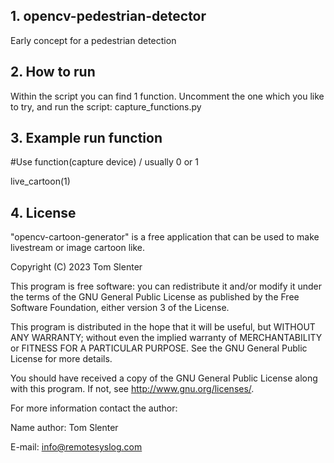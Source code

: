 ## 1. opencv-pedestrian-detector
Early concept for a pedestrian detection

## 2. How to run
Within the script you can find 1 function. Uncomment the one which you like to try, and run the script: capture_functions.py

## 3. Example run function
#Use function(capture device) / usually 0 or 1

live_cartoon(1)

## 4. License

"opencv-cartoon-generator" is a free application that can be used to make livestream or image cartoon like.

Copyright (C) 2023 Tom Slenter

This program is free software: you can redistribute it and/or modify
it under the terms of the GNU General Public License as published by
the Free Software Foundation, either version 3 of the License.

This program is distributed in the hope that it will be useful,
but WITHOUT ANY WARRANTY; without even the implied warranty of
MERCHANTABILITY or FITNESS FOR A PARTICULAR PURPOSE. See the
GNU General Public License for more details.

You should have received a copy of the GNU General Public License
along with this program. If not, see <http://www.gnu.org/licenses/>.

For more information contact the author:

Name author: Tom Slenter

E-mail: info@remotesyslog.com
